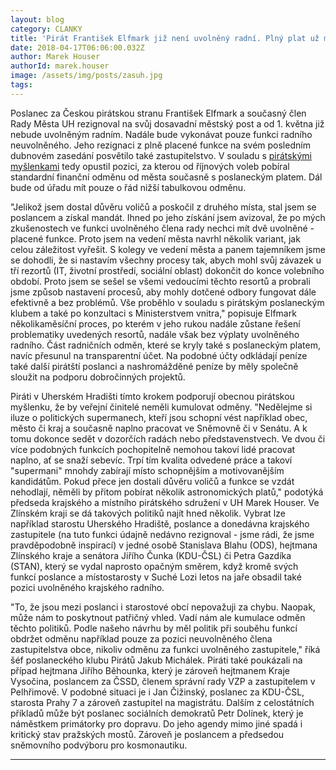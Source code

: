 ```yaml
---
layout: blog
category: CLANKY
title: 'Pirát František Elfmark již není uvolněný radní. Plný plat už má jen poslanecký'
date: 2018-04-17T06:06:00.032Z
author: Marek Houser
authorId: marek.houser
image: /assets/img/posts/zasuh.jpg
tags: 
---
```

Poslanec za Českou pirátskou stranu František Elfmark a současný člen Rady Města UH rezignoval na svůj dosavadní městský post a od 1. května již nebude uvolněným radním. Nadále bude vykonávat pouze funkci radního neuvolněného. Jeho rezignaci z plně placené funkce na svém posledním dubnovém zasedání posvětilo také zastupitelstvo. V souladu s <a href="https://www.pirati.cz/tiskove-zpravy/verejne-funkce-kumulace-odmen.html" target="_blank">pirátskými myšlenkami</a> tedy opustil pozici, za kterou od říjnových voleb pobíral standardní finanční odměnu od města současně s poslaneckým platem. Dál bude od úřadu mít pouze o řád nižší tabulkovou odměnu.

"Jelikož jsem dostal důvěru voličů a poskočil z druhého místa, stal jsem se poslancem a získal mandát. Ihned po jeho získání jsem avizoval, že po mých zkušenostech ve funkci uvolněného člena rady nechci mít dvě uvolněné - placené funkce. Proto jsem na vedení města navrhl několik variant, jak celou záležitost vyřešit. S kolegy ve vedení města a panem tajemníkem jsme se dohodli, že si nastavím všechny procesy tak, abych mohl svůj závazek u tří rezortů (IT, životní prostředí, sociální oblast) dokončit do konce volebního období. Proto jsem se sešel se všemi vedoucími těchto resortů a probrali jsme způsob nastavení procesů, aby mohly dotčené odbory fungovat dále efektivně a bez problémů. Vše proběhlo v souladu s pirátským poslaneckým klubem a také po konzultaci s Ministerstvem vnitra," popisuje Elfmark několikaměsíční proces, po kterém v jeho rukou nadále zůstane řešení problematiky uvedených resortů, nadále však bez výplaty uvolněného radního. Část radničních odměn, které se kryly také s poslaneckým platem, navíc přesunul na transparentní účet. Na podobné účty odkládají peníze také další pirátští poslanci a nashromážděné peníze by měly společně sloužit na podporu dobročinných projektů.

Piráti v Uherském Hradišti tímto krokem podporují obecnou pirátskou myšlenku, že by veřejní činitelé neměli kumulovat odměny. "Nedělejme si iluze o politických supermanech, kteří jsou schopní vést například obec, město či kraj a současně naplno pracovat ve Sněmovně či v Senátu. A k tomu dokonce sedět v dozorčích radách nebo představenstvech. Ve dvou či více podobných funkcích pochopitelně nemohou takoví lidé pracovat naplno, ať se snaží sebevíc. Trpí tím kvalita odvedené práce a takoví "supermani" mnohdy zabírají místo schopnějším a motivovanějším kandidátům. Pokud přece jen dostali důvěru voličů a funkce se vzdát nehodlají, něměli by přitom pobírat několik astronomických platů," podotýká předseda krajského a místního pirátského sdružení v UH Marek Houser. Ve Zlínském kraji se dá takových politiků najít hned několik. Vybrat lze například starostu Uherského Hradiště, poslance a donedávna krajského zastupitele (na tuto funkci údajně nedávno rezignoval - jsme rádi, že jsme pravděpodobně inspirací) v jedné osobě Stanislava Blahu (ODS), hejtmana Zlínského kraje a senátora Jiřího Čunka (KDU-ČSL) či Petra Gazdíka (STAN), který se vydal naprosto opačným směrem, když kromě svých funkcí poslance a místostarosty v Suché Lozi letos na jaře obsadil také pozici uvolněného krajského radního.

"To, že jsou mezi poslanci i starostové obcí nepovažuji za chybu. Naopak, může nám to poskytnout patřičný vhled. Vadí nám ale kumulace odměn těchto politiků. Podle našeho návrhu by měl politik při souběhu funkcí obdržet odměnu například pouze za pozici neuvolněného člena zastupitelstva obce, nikoliv odměnu za funkci uvolněného zastupitele," říká šéf poslaneckého klubu Pirátů Jakub Michálek. Piráti také poukázali na případ hejtmana Jiřího Běhounka, který je zároveň hejtmanem Kraje Vysočina, poslancem za ČSSD, členem správní rady VZP a zastupitelem v Pelhřimově. V podobné situaci je i Jan Čižinský, poslanec za KDU-ČSL, starosta Prahy 7 a zároveň zastupitel na magistrátu. Dalším z celostátních příkladů může být poslanec sociálních demokratů Petr Dolínek, který je náměstkem primátorky pro dopravu. Do jeho agendy mimo jiné spadá i kritický stav pražských mostů. Zároveň je poslancem a předsedou sněmovního podvýboru pro kosmonautiku.

- - -
